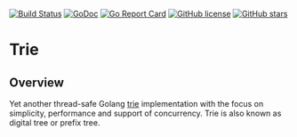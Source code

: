 [![Build Status](https://travis-ci.com/Pashugan/trie.svg?branch=master)](https://travis-ci.com/Pashugan/trie)
[![GoDoc](https://godoc.org/github.com/Pashugan/trie?status.svg)](https://godoc.org/github.com/Pashugan/trie)
[![Go Report Card](https://goreportcard.com/badge/github.com/Pashugan/trie)](https://goreportcard.com/report/github.com/Pashugan/trie)
[![GitHub license](https://img.shields.io/github/license/Pashugan/trie)](LICENSE)
[![GitHub stars](https://img.shields.io/github/stars/Pashugan/trie)](https://github.com/Pashugan/trie/stargazers)

# Trie

## Overview

Yet another thread-safe Golang [trie](https://en.wikipedia.org/wiki/Trie) implementation
with the focus on simplicity, performance and support of concurrency. Trie is also known
as digital tree or prefix tree.
